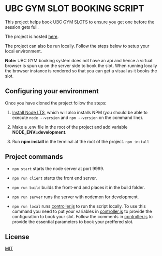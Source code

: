 # UBC GYM SLOT BOOKING SCRIPT

This project helps book UBC GYM SLOTS to ensure you get one before the session gets full.

The project is hosted [here](http://ubcggymbooking-env.eba-m3sawabi.us-west-2.elasticbeanstalk.com/).

The project can also be run locally. Follow the steps below to setup your local environment.

**Note:** UBC GYM booking system does not have an api and hence a virtual browser is spun up on the server side to book the slot. When running locally the browser instance is rendered so that you can get a visual as it books the slot.

## Configuring your environment

Once you have cloned the project follow the steps:

1. [Install Node LTS](https://nodejs.org/en/download/), which will also installs NPM (you should be able to execute `node --version` and `npm --version` on the command line).

2. Make a .env file in the root of the project and add variable **NODE_ENV=development**.

3. Run **npm install** in the terminal at the root of the project. `npm install`

## Project commands

- `npm start` starts the node server at port 9999.

- `npm run client` starts the front end server.

- `npm run build` builds the front-end and places it in the build folder.

- `npm run server` runs the server with nodemon for development.

- `npm run local` runs [controller.js](./controller.js) to run the script locally. To use this command you need to put your variables in [controller.js](./controller.js) to provide the configuration to book your slot. Follow the comments in [controller.js](./controller.js) to provide the essential parameters to book your preffered slot.

## License

[MIT](./LICENSE)

